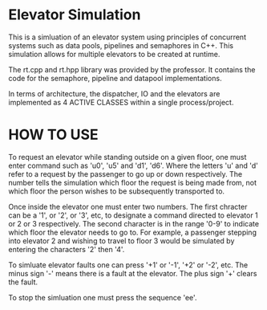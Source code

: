 # Elevator Simulation
This is a simluation of an elevator system using principles of concurrent systems such as data pools, pipelines and semaphores in C++. This simulation allows for multiple elevators to be created at runtime.

The rt.cpp and rt.hpp library was provided by the professor. It contains the code for the semaphore, pipeline and datapool implementations.

In terms of architecture, the dispatcher, IO and the elevators are implemented as 4 ACTIVE CLASSES within a single process/project.

# HOW TO USE
To request an elevator while standing outside on a given floor, one must enter command such as 'u0', 'u5' and 'd1', 'd6'. Where the letters 'u' and 'd' refer to a request by the passenger to go up or down respectively. The number tells the simulation which floor the request is being made from, not which floor the person wishes to be subsequently transported to. 

Once inside the elevator one must enter two numbers. The first chracter can be a '1', or '2', or '3', etc, to designate a command directed to elevator 1 or 2 or 3 respectively. The second character is in the range '0-9' to indicate which floor the elevator needs to go to. For example, a passenger stepping into elevator 2 and wishing to travel to floor 3 would be simulated by entering the characters '2' then '4'.

To simluate elevator faults one can press '+1' or '-1', '+2' or '-2', etc. The minus sign '-' means there is a fault at the elevator. The plus sign '+' clears the fault.

To stop the simluation one must press the sequence 'ee'.
